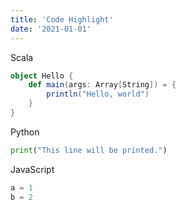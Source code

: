 ```yaml
---
title: 'Code Highlight'
date: '2021-01-01'
---
```


Scala

```scala
object Hello {
    def main(args: Array[String]) = {
        println("Hello, world")
    }
}
```

Python

```python
print("This line will be printed.")
```

JavaScript

```js
a = 1
b = 2
```
